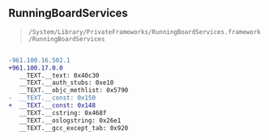 ## RunningBoardServices

> `/System/Library/PrivateFrameworks/RunningBoardServices.framework/RunningBoardServices`

```diff

-961.100.16.502.1
+961.100.17.0.0
   __TEXT.__text: 0x40c30
   __TEXT.__auth_stubs: 0xe10
   __TEXT.__objc_methlist: 0x5790
-  __TEXT.__const: 0x150
+  __TEXT.__const: 0x148
   __TEXT.__cstring: 0x468f
   __TEXT.__oslogstring: 0x26e1
   __TEXT.__gcc_except_tab: 0x920

```
